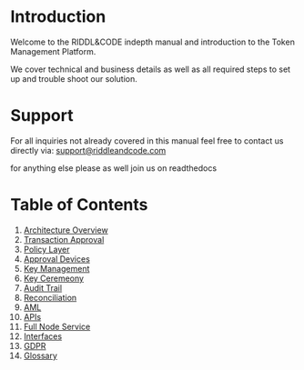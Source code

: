 # Introduction

Welcome to the RIDDL&CODE indepth manual and introduction to the Token Management Platform. 

We cover technical and business details as well as all required steps to set up and trouble shoot our solution. 

# Support
For all inquiries not already covered in this manual feel free to contact us directly via: support@riddleandcode.com

for anything else please as well join us on readthedocs


# Table of Contents
1. [Architecture Overview](Architecture-Overview.md)
2. [Transaction Approval](transaction-approval.md)
3. [Policy Layer](Policy-Layer.md)
4. [Approval Devices](approval-device.md)
5. [Key Management](Key-management.md)
6. [Key Ceremeony](Key-ceremony.md)
7. [Audit Trail](audit-trail.md)
8. [Reconciliation](reconciliation.md)
9. [AML](AML.md)
10. [APIs](apis.md)
11. [Full Node Service](full-node-service.md)
12. [Interfaces](user-interfaces.md)
13. [GDPR](gdpr.md)
14. [Glossary](Glossary.md)
